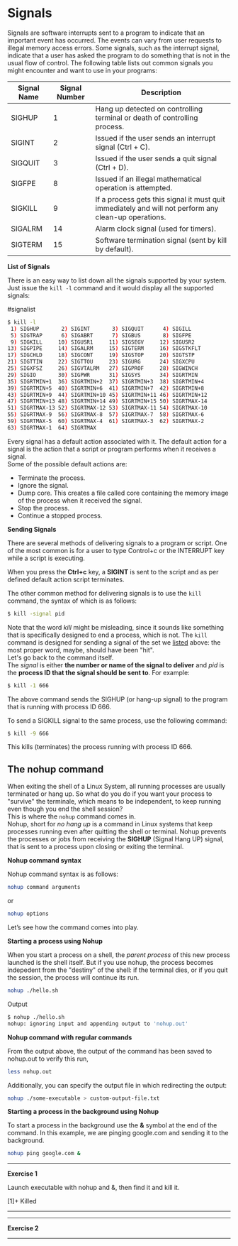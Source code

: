# Signals
Signals are software interrupts sent to a program to indicate that an important event has occurred. The events can vary from user requests to illegal memory access errors. 
Some signals, such as the interrupt signal, indicate that a user has asked the program to do something that is not in the usual flow of control.
The following table lists out common signals you might encounter and want to use in your programs:

| **Signal Name** |	**Signal Number** | **Description** |
| --- | --- | --- |
| SIGHUP | 1 | Hang up detected on controlling terminal or death of controlling process. |
| SIGINT | 2 | Issued if the user sends an interrupt signal (Ctrl + C). |
| SIGQUIT | 3 | Issued if the user sends a quit signal (Ctrl + D). |
| SIGFPE| 8 | Issued if an illegal mathematical operation is attempted. |
| SIGKILL| 9 | If a process gets this signal it must quit immediately and will not perform any clean-up operations. |
| SIGALRM | 14 | Alarm clock signal (used for timers). |
| SIGTERM | 15 | Software termination signal (sent by kill by default). |

**List of Signals**

There is an easy way to list down all the signals supported by your system. Just issue the ``kill -l`` command and it would display all the supported signals:

#signalist
```bash
$ kill -l
 1) SIGHUP       2) SIGINT       3) SIGQUIT      4) SIGILL
 5) SIGTRAP      6) SIGABRT      7) SIGBUS       8) SIGFPE
 9) SIGKILL     10) SIGUSR1     11) SIGSEGV     12) SIGUSR2
13) SIGPIPE     14) SIGALRM     15) SIGTERM     16) SIGSTKFLT
17) SIGCHLD     18) SIGCONT     19) SIGSTOP     20) SIGTSTP
21) SIGTTIN     22) SIGTTOU     23) SIGURG      24) SIGXCPU
25) SIGXFSZ     26) SIGVTALRM   27) SIGPROF     28) SIGWINCH
29) SIGIO       30) SIGPWR      31) SIGSYS      34) SIGRTMIN
35) SIGRTMIN+1  36) SIGRTMIN+2  37) SIGRTMIN+3  38) SIGRTMIN+4
39) SIGRTMIN+5  40) SIGRTMIN+6  41) SIGRTMIN+7  42) SIGRTMIN+8
43) SIGRTMIN+9  44) SIGRTMIN+10 45) SIGRTMIN+11 46) SIGRTMIN+12
47) SIGRTMIN+13 48) SIGRTMIN+14 49) SIGRTMIN+15 50) SIGRTMAX-14
51) SIGRTMAX-13 52) SIGRTMAX-12 53) SIGRTMAX-11 54) SIGRTMAX-10
55) SIGRTMAX-9  56) SIGRTMAX-8  57) SIGRTMAX-7  58) SIGRTMAX-6
59) SIGRTMAX-5  60) SIGRTMAX-4  61) SIGRTMAX-3  62) SIGRTMAX-2
63) SIGRTMAX-1  64) SIGRTMAX
```

Every signal has a default action associated with it. The default action for a signal is the action that a script or program performs when it receives a signal.<br>
Some of the possible default actions are:

* Terminate the process.
* Ignore the signal.
* Dump core. This creates a file called core containing the memory image of the process when it received the signal.
* Stop the process.
* Continue a stopped process.

**Sending Signals**

There are several methods of delivering signals to a program or script. One of the most common is for a user to type Control+c or the INTERRUPT key while a script is executing.

When you press the **Ctrl+c** key, a **SIGINT** is sent to the script and as per defined default action script terminates.

The other common method for delivering signals is to use the ``kill`` command, the syntax of which is as follows:
```bash
$ kill -signal pid
```
Note that the word *kill* might be misleading, since it sounds like something that is specifically designed to end a process, which is not. The ``kill`` command is designed for sending a signal of the set we [listed](#signalist) above: the most proper word, maybe, should have been "hit".
<br>
Let's go back to the command itself.<br>
The *signal* is either **the number or name of the signal to deliver** and *pid* is the **process ID that the signal should be sent to**. For example:

```bash
$ kill -1 666
```
The above command sends the SIGHUP (or hang-up signal) to the program that is running with process ID 666.

To send a SIGKILL signal to the same process, use the following command:
```bash
$ kill -9 666
```
This kills (terminates) the process running with process ID 666.

## The nohup command

When exiting the shell of a Linux System, all running processes are usually terminated or hang up. So what do you do if you want your process to "survive" the terminale, which means to be independent, to keep running even though you end the shell session?<br>
This is where the ``nohup`` command comes in.<br>
Nohup, short for *no hang up* is a command in Linux systems that keep processes running even after quitting the shell or terminal.
Nohup prevents the processes or jobs from receiving the **SIGHUP** (Signal Hang UP) signal, that is sent to a process upon closing or exiting the terminal.

**Nohup command syntax**

Nohup command syntax is as follows:
```bash
nohup command arguments
```
or
```bash
nohup options
```

Let’s see how the command comes into play.


**Starting a process using Nohup**

When you start a process on a shell, the *parent process* of this new process launched is the shell itself. But if you use nohup, the process becomes indepedent from the "destiny" of the shell: if the terminal dies, or if you quit the session, the process will continue its run.
```bash
nohup ./hello.sh 
```

Output
```bash
$ nohup ./hello.sh
nohup: ignoring input and appending output to 'nohup.out'
```

**Nohup command with regular commands**

From the output above, the output of the command has been saved to nohup.out to verify this run,
```bash
less nohup.out
```

Additionally, you can specify the output file in which redirecting the output:

```bash
nohup ./some-executable > custom-output-file.txt
```

**Starting a process in the background using Nohup**

To start a process in the background use the **&** symbol at the end of the command. 
In this example, we are pinging google.com and sending it to the background.
```bash
nohup ping google.com &
```

---
**Exercise 1**

Launch executable with nohup and &, then find it and kill it.

[1]+  Killed

---


---
**Exercise 2**


 
---
